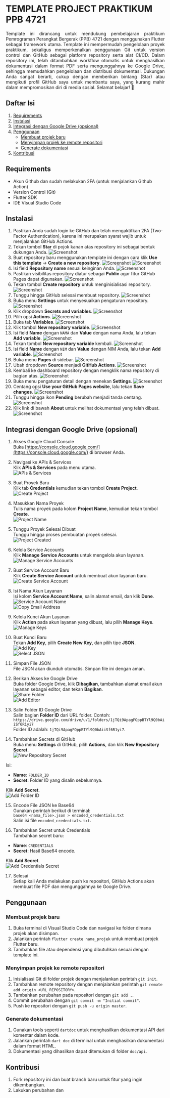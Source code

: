 # TEMPLATE PROJECT PRAKTIKUM PPB 4721
<div align="justify">Template ini dirancang untuk mendukung pembelajaran praktikum Pemrograman Perangkat Bergerak (PPB) 4721 dengan menggunakan Flutter sebagai framework utama. Template ini mempermudah pengelolaan proyek praktikum, sekaligus memperkenalkan penggunaan Git untuk version control dan GitHub sebagai platform repository serta alat CI/CD. Dalam repository ini, telah ditambahkan workflow otomatis untuk menghasilkan dokumentasi dalam format PDF serta mengunggahnya ke Google Drive, sehingga memudahkan pengelolaan dan distribusi dokumentasi. Dukungan Anda sangat berarti, cukup dengan memberikan bintang (Star) atau mengikuti profil GitHub saya untuk membantu saya, yang kurang mahir dalam mempromosikan diri di media sosial. Selamat belajar! 🎉</div>


## Daftar Isi
1. [Requirements](#requirements)
2. [Instalasi](#instalasi)
3. [Integrasi dengan Google Drive (opsional)](#integrasi-dengan-google-drive-opsional)
4. [Penggunaan](#penggunaan)
   - [Membuat projek baru](#membuat-projek-baru)
   - [Menyimpan projek ke remote repositori](#menyimpan-projek-ke-remote-repositori)
   - [Generate dokumentasi](#generate-dokumentasi)
5. [Kontribusi](#kontribusi)

## Requirements
- Akun Github dan sudah melakukan 2FA (untuk menjalankan Github Action)
- Version Control (Git)
- Flutter SDK
- IDE Visual Studio Code

## Instalasi
1. Pastikan Anda sudah login ke GitHub dan telah mengaktifkan 2FA (Two-Factor Authentication), karena ini merupakan syarat wajib untuk menjalankan GitHub Actions.
2. Tekan tombol **Star** di pojok kanan atas repository ini sebagai bentuk dukungan Anda.
   ![Screenshot](https://github.com/user-attachments/assets/692b1574-7861-4d53-beee-0a5b15b96c1b)
3. Buat repository baru menggunakan template ini dengan cara klik **Use this template** -> **Create a new repository**.
   ![Screenshot](https://github.com/user-attachments/assets/d4f79066-475a-4e3f-a0fd-752d95070e67)
   ![Screenshot](https://github.com/user-attachments/assets/fa03d6aa-db0b-4a93-a732-184c1769c82d)
4. Isi field **Repository name** sesuai keinginan Anda.
   ![Screenshot](https://github.com/user-attachments/assets/1ba54b50-2cc3-4b9c-9eba-54cf0d36cf94)
5. Pastikan visibilitas repository diatur sebagai **Public** agar fitur GitHub Pages dapat digunakan.
   ![Screenshot](https://github.com/user-attachments/assets/6049a0e8-4dbf-4c82-a2c3-7ad413e7bd99)
6. Tekan tombol **Create repository** untuk menginisialisasi repository.
   ![Screenshot](https://github.com/user-attachments/assets/e6c55edd-a0c2-4f65-91b1-e7b9dbdca334)
7. Tunggu hingga GitHub selesai membuat repository.
   ![Screenshot](https://github.com/user-attachments/assets/0dd2efdc-e72d-4b1c-a136-bf686e37422d)
8. Buka menu **Settings** untuk menyesuaikan pengaturan repository.
   ![Screenshot](https://github.com/user-attachments/assets/dd616b09-2701-49d4-83f4-2c51fa50c704)
9. Klik dropdown **Secrets and variables**.
   ![Screenshot](https://github.com/user-attachments/assets/6b5692b5-7f50-4fb5-a3e5-714b3818b8ae)
10. Pilih opsi **Actions**.
    ![Screenshot](https://github.com/user-attachments/assets/4ad8c8a1-a309-4559-ab4c-cfc45d8fb805)
11. Buka tab **Variables**.
    ![Screenshot](https://github.com/user-attachments/assets/8e27d28b-79af-44c8-8706-cff9be08e699)
12. Klik tombol **New repository variable**.
    ![Screenshot](https://github.com/user-attachments/assets/1079616d-e411-4281-bacb-72e47510d6ca)
13. Isi field **Name** dengan `NAMA` dan **Value** dengan nama Anda, lalu tekan **Add variable**.
    ![Screenshot](https://github.com/user-attachments/assets/9ad13a0a-b78b-46d9-940c-2c42d02418a0)
14. Tekan tombol **New repository variable** kembali.
    ![Screenshot](https://github.com/user-attachments/assets/0ba47f6b-abd1-4d91-8d7a-4d7d23d7d778)
15. Isi field **Name** dengan `NIM` dan **Value** dengan NIM Anda, lalu tekan **Add variable**.
    ![Screenshot](https://github.com/user-attachments/assets/4e4620f9-a774-4b60-b436-58e344afd9aa)
16. Buka menu **Pages** di sidebar.
    ![Screenshot](https://github.com/user-attachments/assets/13cb89cf-397d-49b4-b615-0432d9875b72)
17. Ubah dropdown **Source** menjadi **GitHub Actions**.
    ![Screenshot](https://github.com/user-attachments/assets/b7e4a920-f2bf-417c-ab54-b0b4dbf42077)
18. Kembali ke dashboard repository dengan mengklik nama repository di bagian atas.
    ![Screenshot](https://github.com/user-attachments/assets/91226ff5-ef0b-4a23-8d08-562240aba7a5)
19. Buka menu pengaturan detail dengan menekan **Settings**.
    ![Screenshot](https://github.com/user-attachments/assets/412f676c-8a60-44a6-ba9d-1bf2f4be8a41)
20. Centang opsi **Use your GitHub Pages website**, lalu tekan **Save changes**.
    ![Screenshot](https://github.com/user-attachments/assets/be2fa88d-9a8b-4b8f-8f4c-f40cedbdbdaa)
21. Tunggu hingga ikon **Pending** berubah menjadi tanda centang.
    ![Screenshot](https://github.com/user-attachments/assets/42256965-8ae5-4e87-b533-b58b61dc3057)
22. Klik link di bawah **About** untuk melihat dokumentasi yang telah dibuat.
    ![Screenshot](https://github.com/user-attachments/assets/794c0e70-8415-433b-9083-50acf9698fb6)
## Integrasi dengan Google Drive (opsional)
1. Akses Google Cloud Console  
Buka [https://console.cloud.google.com/](https://console.cloud.google.com/) di browser Anda.

2. Navigasi ke APIs & Services  
Klik **APIs & Services** pada menu utama.  
![APIs & Services](https://github.com/user-attachments/assets/ad2485a7-b1c6-44a3-b823-9d3ff215a6df)

3. Buat Proyek Baru  
Klik tab **Credentials** kemudian tekan tombol **Create Project**.  
![Create Project](https://github.com/user-attachments/assets/4ef0f9b2-8ddb-474c-b243-f296a50ef2a3)

4. Masukkan Nama Proyek  
Tulis nama proyek pada kolom **Project Name**, kemudian tekan tombol **Create**.  
![Project Name](https://github.com/user-attachments/assets/2aebde58-242e-46c2-afc2-404472aa5a9d)

5. Tunggu Proyek Selesai Dibuat  
Tunggu hingga proses pembuatan proyek selesai.  
![Project Created](https://github.com/user-attachments/assets/a7540da9-919b-407a-af01-1fb240fcaf45)

6. Kelola Service Accounts  
Klik **Manage Service Accounts** untuk mengelola akun layanan.  
![Manage Service Accounts](https://github.com/user-attachments/assets/0acda535-d0be-4c3c-bd8e-29721c7f44e7)

7. Buat Service Account Baru  
Klik **Create Service Account** untuk membuat akun layanan baru.  
![Create Service Account](https://github.com/user-attachments/assets/10620e99-5328-4e56-8568-42d31018c192)

8. Isi Nama Akun Layanan  
Isi kolom **Service Account Name**, salin alamat email, dan klik **Done**.  
![Service Account Name](https://github.com/user-attachments/assets/91400742-89b9-4f21-9936-1b0ba534ce32)  
![Copy Email Address](https://github.com/user-attachments/assets/b2c653cc-ab3b-4c1b-a31f-3c3cb54f8b1d)

9. Kelola Kunci Akun Layanan  
Klik **Action** pada akun layanan yang dibuat, lalu pilih **Manage Keys**.  
![Manage Keys](https://github.com/user-attachments/assets/4f10c200-af0e-409e-9b45-53638975e334)

10. Buat Kunci Baru  
Tekan **Add Key**, pilih **Create New Key**, dan pilih tipe **JSON**.  
![Add Key](https://github.com/user-attachments/assets/49e5a28b-9b41-4ac9-a24e-4512fd2bec57)  
![Select JSON](https://github.com/user-attachments/assets/fad19020-031f-4e45-a924-9a27ff684bea)

11. Simpan File JSON  
File JSON akan diunduh otomatis. Simpan file ini dengan aman.

12. Berikan Akses ke Google Drive  
Buka folder Google Drive, klik **Dibagikan**, tambahkan alamat email akun layanan sebagai editor, dan tekan **Bagikan**.  
![Share Folder](https://github.com/user-attachments/assets/7db494b9-a019-4cb9-95dd-553780090c0e)  
![Add Editor](https://github.com/user-attachments/assets/9f520e7f-2d5e-4d71-b86a-6bf324ecc9c9)

13. Salin Folder ID Google Drive  
Salin bagian **Folder ID** dari URL folder. Contoh:  
`https://drive.google.com/drive/u/1/folders/1jTQi9ApagFOppBTYl9Q0bAiiSf6R1yi7`  
Folder ID adalah: `1jTQi9ApagFOppBTYl9Q0bAiiSf6R1yi7`.

14. Tambahkan Secrets di GitHub  
Buka menu **Settings** di GitHub, pilih **Actions**, dan klik **New Repository Secret**.  
![New Repository Secret](https://github.com/user-attachments/assets/db1ffecb-4311-44d4-ba29-2361e184abf8)  

Isi:  
- **Name**: `FOLDER_ID`  
- **Secret**: Folder ID yang disalin sebelumnya.  

Klik **Add Secret**.  
![Add Folder ID](https://github.com/user-attachments/assets/55a84830-a120-4a32-a3ff-18622c9462d8)

15. Encode File JSON ke Base64  
Gunakan perintah berikut di terminal:  
`base64 <nama_file>.json > encoded_credentials.txt`  
Salin isi file `encoded_credentials.txt`.

16. Tambahkan Secret untuk Credentials  
Tambahkan secret baru:  
- **Name**: `CREDENTIALS`  
- **Secret**: Hasil Base64 encode.  

Klik **Add Secret**.  
![Add Credentials Secret](https://github.com/user-attachments/assets/8d3d5626-5e52-4ddd-9c7a-eba8e9d27822)

17. Selesai  
Setiap kali Anda melakukan push ke repositori, GitHub Actions akan membuat file PDF dan mengunggahnya ke Google Drive.


## Penggunaan

### Membuat projek baru
1. Buka terminal di Visual Studio Code dan navigasi ke folder dimana projek akan disimpan.
2. Jalankan perintah `flutter create nama_projek` untuk membuat projek Flutter baru.
3. Tambahkan file atau dependensi yang dibutuhkan sesuai dengan template ini.

### Menyimpan projek ke remote repositori
1. Inisialisasi Git di folder projek dengan menjalankan perintah `git init`.
2. Tambahkan remote repository dengan menjalankan perintah `git remote add origin <URL_REPOSITORY>`.
3. Tambahkan perubahan pada repositori dengan `git add .`.
4. Commit perubahan dengan `git commit -m "Initial commit"`.
5. Push ke repositori dengan `git push -u origin master`.

### Generate dokumentasi
1. Gunakan tools seperti `dartdoc` untuk menghasilkan dokumentasi API dari komentar dalam kode.
2. Jalankan perintah `dart doc` di terminal untuk menghasilkan dokumentasi dalam format HTML.
3. Dokumentasi yang dihasilkan dapat ditemukan di folder `doc/api`.

## Kontribusi
1. Fork repository ini dan buat branch baru untuk fitur yang ingin dikembangkan.
2. Lakukan perubahan dan
